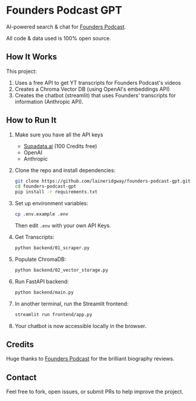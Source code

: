 # Founders Podcast GPT

AI-powered search & chat for [Founders Podcast](https://founderspodcast.com).

All code & data used is 100% open source.

## How It Works

This project:
1. Uses a free API to get YT transcripts for Founders Podcast's videos
2. Creates a Chroma Vector DB (using OpenAI's embeddings API)
3. Creates the chatbot (streamlit) that uses Founders' transcripts for information (Anthropic API).

## How to Run It

1. Make sure you have all the API keys
    - [Supadata.ai](https://supadata.ai/) (100 Credits free)
    - OpenAI
    - Anthropic

2. Clone the repo and install dependencies:
   ```bash
   git clone https://github.com/laineridgway/founders-podcast-gpt.git
   cd founders-podcast-gpt
   pip install -r requirements.txt
   ```

3. Set up environment variables:
   ```bash
   cp .env.example .env
   ```
   Then edit `.env` with your own API Keys.

4. Get Transcripts:
   ```bash
   python backend/01_scraper.py
   ```

5. Populate ChromaDB:
   ```bash
   python backend/02_vector_storage.py
   ```

5. Run FastAPI backend:
   ```bash
   python backend/main.py
   ```

6. In another terminal, run the Streamlit frontend:
   ```bash
   streamlit run frontend/app.py
   ```

7. Your chatbot is now accessible locally in the browser.

## Credits

Huge thanks to [Founders Podcast](https://founderspodcast.com) for the brilliant biography reviews.

## Contact

Feel free to fork, open issues, or submit PRs to help improve the project.
